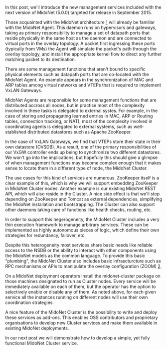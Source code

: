 In this post, we'll introduce the new management services included with
the next version of MidoNet (5.0.0) targeted for release in September
2015.

Those acquainted with the MidoNet architecture [1] will already be familiar
with the MidoNet Agent.  This daemon runs on hypervisors and gateways,
taking as primary responsibility to manage a set of datapath ports that
reside physically in the same host as the daemon and are connected to
virtual ports in the overlay topology.  A packet first ingressing these
ports (typically from VMs) the Agent will simulate the packet's path
through the overlay topology, and install the appropriate kernel flow
to direct any further matching packet to its destination.

There are some management functions that aren't bound to specific
physical elements such as datapath ports that are co-located with the
MidoNet Agent.  An example appears in the synchronization of MAC and ARP
tables among virtual networks and VTEPs that is required to implement
VxLAN Gateways.

MidoNet Agents are responsible for some management functions that are
distributed accross all nodes, but in practise most of the complexity
involved in these tasks is delegated to external systes.  For example,
in the case of storing and propagating learned entries in MAC, ARP or
Routing tables, connection tracking, or NAT), most of the complexity
involved in coordinating agents is delegated to external systems, such
as well-stablished distributed datastores such as Apache ZooKeeper.

In the case of VxLAN Gateways, we find that VTEPs store their state in
their own datastore (OVSDB). As a result, one of the primary
responsibilities of our VxGW controller ends up being to synchronize two
different datastores.  We won't go into the implications, but hopefully
this should give a glimpse of when management functions may become
complex enough that it makes sense to locate them in a different type of
node, the MidoNet Cluster.

The use cases for this kind of services are numerous.  ZooKeeper itself
is a clear example of this, which is why we will support embedding
ZooKeeper in MidoNet Cluster nodes.  Another example is our existing
MidoNet REST API, which will also reside in the Cluster.  A nice side
effect is that we'll stop depending on ZooKeeper and Tomcat as external
dependencies, simplifying the MidoNet installation and bootstrapping.
The Cluster can also support other daemons taking care of functions like
health checks, routing, etc.

In order to support this hegerogeneity, the MidoNet Cluster includes a
very thin execution framework to manage arbitrary services.  These can be
implemented as highly autonomous pieces of logic, which define their own
strategies for redundancy, failover, etc.

Despite this heterogeneity most services share basic needs like reliable
access to the NSDB or the ability to interact with other components
using the MidoNet models as the common language.  To provide this basic
"plumbing", the MidoNet Cluster also includes basic infrascturcture such
as RPC mechanisms or APIs to manipulate the overlay configuration
(ZOOM) [2].

On a MidoNet deployment operators install the midonet-cluster package on
those machines designated to run as Cluster nodes.  Every service will
be immediately available on each of them, but the operator has the
option to selectively enable or disable any of them.  As noted above,
for each given service all the instances running on different nodes will
use their own coordination strategies.

A nice feature of the MidoNet Cluster is the possibility to write and
deploy these services as add-ons.  This enables OSS contributors and
proprietary organisations to develop new Cluster services and make them
available in existing MidoNet deployments.

In our next post we will demonstrate how to develop a simple, yet fully
functional MidoNet Cluster service.

[1]: http://docs.midonet.org/docs/latest/reference-architecture/content/index.html
[2]: http://blog.midonet.org/zoom-reactive-programming-zookeeper/
